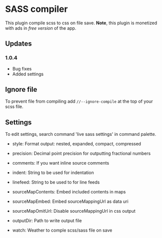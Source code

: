 # SASS compiler

This plugin compile scss to css on file save. **Note**, this plugin is monetized with ads in _free version_ of the app.

## Updates

### 1.0.4

- Bug fixes
- Added settings

## Ignore file

To prevent file from compiling add `//--ignore-compile` at the top of your scss file.

## Settings

To edit settings, search command 'live sass settings' in command palette.

- style: Format output: nested, expanded, compact, compressed
- precision: Decimal point precision for outputting fractional numbers
- comments: If you want inline source comments
- indent: String to be used for indentation
- linefeed: String to be used to for line feeds
- sourceMapContents: Embed included contents in maps
- sourceMapEmbed: Embed sourceMappingUrl as data uri
- sourceMapOmitUrl: Disable sourceMappingUrl in css output

- outputDir: Path to write output file
- watch: Weather to comple scss/sass file on save
